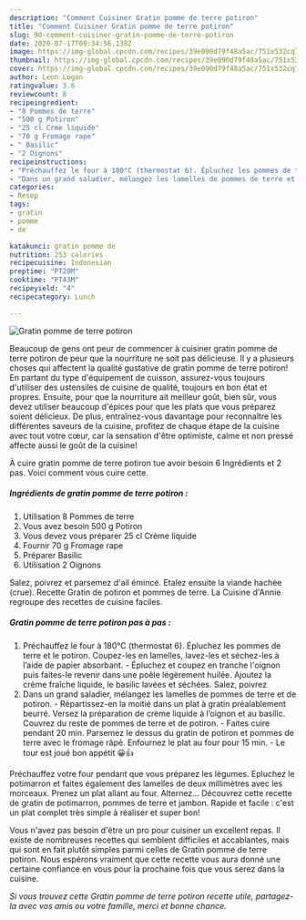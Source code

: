 ```yaml
---
description: "Comment Cuisiner Gratin pomme de terre potiron"
title: "Comment Cuisiner Gratin pomme de terre potiron"
slug: 90-comment-cuisiner-gratin-pomme-de-terre-potiron
date: 2020-07-17T09:34:56.138Z
image: https://img-global.cpcdn.com/recipes/39e090d79f48a5ac/751x532cq70/gratin-pomme-de-terre-potiron-photo-principale-de-la-recette.jpg
thumbnail: https://img-global.cpcdn.com/recipes/39e090d79f48a5ac/751x532cq70/gratin-pomme-de-terre-potiron-photo-principale-de-la-recette.jpg
cover: https://img-global.cpcdn.com/recipes/39e090d79f48a5ac/751x532cq70/gratin-pomme-de-terre-potiron-photo-principale-de-la-recette.jpg
author: Leon Logan
ratingvalue: 3.6
reviewcount: 8
recipeingredient:
- "8 Pommes de terre"
- "500 g Potiron"
- "25 cl Crme liquide"
- "70 g Fromage rape"
- " Basilic"
- "2 Oignons"
recipeinstructions:
- "Préchauffez le four à 180°C (thermostat 6). Épluchez les pommes de terre et le potiron. Coupez-les en lamelles, lavez-les et séchez-les à l’aide de papier absorbant. Épluchez et coupez en tranche l&#39;oignon puis faites-le revenir dans une poêle légèrement huilée. Ajoutez la crème fraîche liquide, le basilic lavées et séchées. Salez, poivrez"
- "Dans un grand saladier, mélangez les lamelles de pommes de terre et de potiron. Répartissez-en la moitié dans un plat à gratin préalablement beurré. Versez la préparation de crème liquide à l’oignon et au basilic. Couvrez du reste de pommes de terre et de potiron. Faites cuire pendant 20 min. Parsemez le dessus du gratin de potiron et pommes de terre avec le fromage râpé. Enfournez le plat au four pour 15 min. Le tour est joué bon appétit 😀👍"
categories:
- Resep
tags:
- gratin
- pomme
- de

katakunci: gratin pomme de 
nutrition: 253 calories
recipecuisine: Indonesian
preptime: "PT20M"
cooktime: "PT43M"
recipeyield: "4"
recipecategory: Lunch

---
```



![Gratin pomme de terre potiron](https://img-global.cpcdn.com/recipes/39e090d79f48a5ac/751x532cq70/gratin-pomme-de-terre-potiron-photo-principale-de-la-recette.jpg)

Beaucoup de gens ont peur de commencer à cuisiner gratin pomme de terre potiron de peur que la nourriture ne soit pas délicieuse. Il y a plusieurs choses qui affectent la qualité gustative de gratin pomme de terre potiron! En partant du type d'équipement de cuisson, assurez-vous toujours d'utiliser des ustensiles de cuisine de qualité, toujours en bon état et propres. Ensuite, pour que la nourriture ait meilleur goût, bien sûr, vous devez utiliser beaucoup d'épices pour que les plats que vous préparez soient délicieux. De plus, entraînez-vous davantage pour reconnaître les différentes saveurs de la cuisine, profitez de chaque étape de la cuisine avec tout votre cœur, car la sensation d'être optimiste, calme et non pressé affecte aussi le goût de la cuisine!

<!--inarticleads1-->

À cuire gratin pomme de terre potiron tue avoir besoin 6 Ingrédients et 2 pas. Voici comment vous cuire cette.

##### Ingrédients de gratin pomme de terre potiron :

1. Utilisation 8 Pommes de terre
1. Vous avez besoin 500 g Potiron
1. Vous devez vous préparer 25 cl Crème liquide
1. Fournir 70 g Fromage rape
1. Préparer  Basilic
1. Utilisation 2 Oignons


Salez, poivrez et parsemez d&#39;ail émincé. Etalez ensuite la viande hachée (crue). Recette Gratin de potiron et pommes de terre. La Cuisine d&#39;Annie regroupe des recettes de cuisine faciles. 

<!--inarticleads2-->

##### Gratin pomme de terre potiron pas à pas :

1. Préchauffez le four à 180°C (thermostat 6). Épluchez les pommes de terre et le potiron. Coupez-les en lamelles, lavez-les et séchez-les à l’aide de papier absorbant. - Épluchez et coupez en tranche l&#39;oignon puis faites-le revenir dans une poêle légèrement huilée. Ajoutez la crème fraîche liquide, le basilic lavées et séchées. Salez, poivrez
1. Dans un grand saladier, mélangez les lamelles de pommes de terre et de potiron. - Répartissez-en la moitié dans un plat à gratin préalablement beurré. Versez la préparation de crème liquide à l’oignon et au basilic. Couvrez du reste de pommes de terre et de potiron. - Faites cuire pendant 20 min. Parsemez le dessus du gratin de potiron et pommes de terre avec le fromage râpé. Enfournez le plat au four pour 15 min. - Le tour est joué bon appétit 😀👍


Préchauffez votre four pendant que vous préparez les légumes. Epluchez le potimarron et faites également des lamelles de deux millimètres avec les morceaux. Prenez un plat allant au four. Alternez… Découvrez cette recette de gratin de potimarron, pommes de terre et jambon. Rapide et facile : c&#39;est un plat complet très simple à réaliser et super bon! 

<!--inarticleads1-->

<p>
Vous n'avez pas besoin d'être un pro pour cuisiner un excellent repas. Il existe de nombreuses recettes qui semblent difficiles et accablantes, mais qui sont en fait plutôt simples parmi celles de Gratin pomme de terre potiron. Nous espérons vraiment que cette recette vous aura donné une certaine confiance en vous pour la prochaine fois que vous serez dans la cuisine.
</p>

<p>
<i>Si vous trouvez cette Gratin pomme de terre potiron recette utile, partagez-la avec vos amis ou votre famille, merci et bonne chance.</i>
</p>
